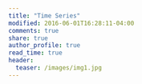 ```yaml
---
title: "Time Series"
modified: 2016-06-01T16:28:11-04:00
comments: true
share: true
author_profile: true
read_time: true
header:
  teaser: /images/img1.jpg
---
```

